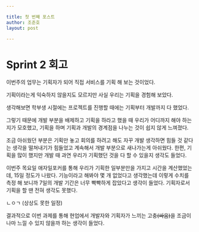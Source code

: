 ```yaml
---

title: 첫 번째 포스트
author: 조준호
layout: post

---
```




# Sprint 2 회고



이번주의 업무는 기획자가 되어 직접 서비스를 기획 해 보는 것이었다.

기획이라는게 익숙하지 않을지도 모르지만 사실 우리는 기획을 경험해 보았다.

생각해보면 학부생 시절에는 프로젝트를 진행할 때에는 기획부터 개발까지 다 했었다.

그렇기 때문에 개발 부분을 배제하고 기획을 하라고 했을 때 우리가 어디까지 해야 하는지가 모호했고, 기획을 하며 기획과 개발의 경계점을 나누는 것이 쉽지 않게 느껴졌다.

조금 아쉬웠던 부분은 기획만 놓고 회의를 하려고 해도 자꾸 개발 생각하면 힘들 것 같다는 생각을 떨쳐내기가 힘들었고 계속해서 개발 부분으로 새나가는게 아쉬웠다. 한편, 기획을 많이 했지만 개발 때 과연 우리가 기획했던 것을 다 할 수 있을지 생각도 들었다.

이번주 목요일 애자일포커를 통해 우리가 기획한 일부분만을 가지고 시간을 계산했었는데, 15일 정도가 나왔다. 기능이라고 해봐야 몇 개 없었다고 생각했는데 이렇게 수치를 측정 해 보니까 7일의 개발 기간은 너무 빡빡하게 잡았다고 생각이 들었다. 기획자로서 기획을 할 땐 전혀 생각도 못했다.

ㄴㅇㄱ (상상도 못한 일정)

결과적으로 이번 과제를 통해 현업에서 개발자와 기획자가 느끼는 고충~~(싸움)~~을 조금이나마 느낄 수 있지 않을까 하는 생각이 들었다.